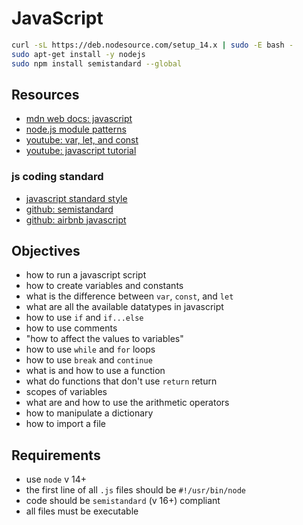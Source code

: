 # JavaScript

```bash
curl -sL https://deb.nodesource.com/setup_14.x | sudo -E bash -
sudo apt-get install -y nodejs
sudo npm install semistandard --global
```

## Resources

- [mdn web docs: javascript](https://developer.mozilla.org/en-US/docs/Web/JavaScript)
- [node.js module patterns](https://darrenderidder.github.io/talks/ModulePatterns/#/)
- [youtube: var, let, and const](https://www.youtube.com/watch?v=sjyJBL5fkp8)
- [youtube: javascript tutorial](https://www.youtube.com/watch?v=vZBCTc9zHtI)

### js coding standard

- [javascript standard style](https://standardjs.com/rules.html)
- [github: semistandard](https://github.com/standard/semistandard)
- [github: airbnb javascript](https://github.com/airbnb/javascript)

## Objectives

- how to run a javascript script
- how to create variables and constants
- what is the difference between `var`, `const`, and `let`
- what are all the available datatypes in javascript
- how to use `if` and `if...else`
- how to use comments
- "how to affect the values to variables"
- how to use `while` and `for` loops
- how to use `break` and `continue`
- what is and how to use a function
- what do functions that don't use `return` return
- scopes of variables
- what are and how to use the arithmetic operators
- how to manipulate a dictionary
- how to import a file

## Requirements

- use `node` v 14+
- the first line of all `.js` files should be `#!/usr/bin/node`
- code should be `semistandard` (v 16+) compliant
- all files must be executable

